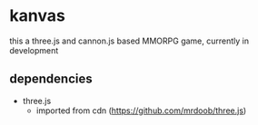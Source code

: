 # kanvas
this a three.js and cannon.js based MMORPG game, currently in development

## dependencies
- three.js
    - imported from cdn
    (https://github.com/mrdoob/three.js)
